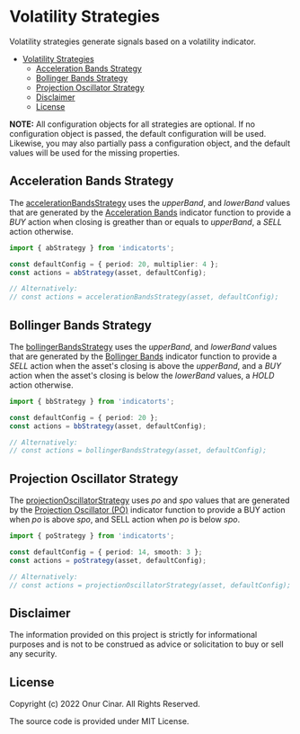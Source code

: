 # Volatility Strategies

Volatility strategies generate signals based on a volatility indicator.

- [Volatility Strategies](#volatility-strategies)
  - [Acceleration Bands Strategy](#acceleration-bands-strategy)
  - [Bollinger Bands Strategy](#bollinger-bands-strategy)
  - [Projection Oscillator Strategy](#projection-oscillator-strategy)
  - [Disclaimer](#disclaimer)
  - [License](#license)

**NOTE:** All configuration objects for all strategies are optional. If no configuration object is passed, the default configuration will be used. Likewise, you may also partially pass a configuration object, and the default values will be used for the missing properties.

## Acceleration Bands Strategy

The [accelerationBandsStrategy](./accelerationBandsStrategy.ts) uses the _upperBand_, and _lowerBand_ values that are generated by the [Acceleration Bands](../../indicator/volatility/index.md#acceleration-bands) indicator function to provide a _BUY_ action when closing is greather than or equals to _upperBand_, a _SELL_ action otherwise.

```TypeScript
import { abStrategy } from 'indicatorts';

const defaultConfig = { period: 20, multiplier: 4 };
const actions = abStrategy(asset, defaultConfig);

// Alternatively:
// const actions = accelerationBandsStrategy(asset, defaultConfig);
```

## Bollinger Bands Strategy

The [bollingerBandsStrategy](./bollingerBandsStrategy.ts) uses the _upperBand_, and _lowerBand_ values that are generated by the [Bollinger Bands](../../indicator/volatility/index.md#bollinger-bands) indicator function to provide a _SELL_ action when the asset's closing is above the _upperBand_, and a _BUY_ action when the asset's closing is below the _lowerBand_ values, a _HOLD_ action otherwise.

```TypeScript
import { bbStrategy } from 'indicatorts';

const defaultConfig = { period: 20 };
const actions = bbStrategy(asset, defaultConfig);

// Alternatively:
// const actions = bollingerBandsStrategy(asset, defaultConfig);
```

## Projection Oscillator Strategy

The [projectionOscillatorStrategy](./projectionOscillatorStrategy.ts) uses _po_ and _spo_ values that are generated by the [Projection Oscillator (PO)](../../indicator/volatility/index.md#projection-oscillator-po) indicator function to provide a BUY action when _po_ is above _spo_, and SELL action when _po_ is below _spo_.

```TypeScript
import { poStrategy } from 'indicatorts';

const defaultConfig = { period: 14, smooth: 3 };
const actions = poStrategy(asset, defaultConfig);

// Alternatively:
// const actions = projectionOscillatorStrategy(asset, defaultConfig);
```

## Disclaimer

The information provided on this project is strictly for informational purposes and is not to be construed as advice or solicitation to buy or sell any security.

## License

Copyright (c) 2022 Onur Cinar. All Rights Reserved.

The source code is provided under MIT License.
